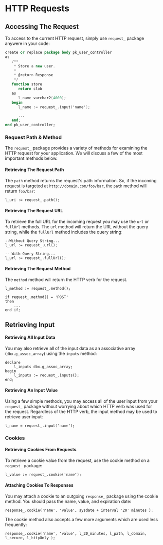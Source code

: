# HTTP Requests


## Accessing The Request

To access to the current HTTP request, simply use `request_` package anywere in your code:

```ada
create or replace package body pk_user_controller
as
   /**
    * Store a new user.
    *
    * @return Response
    */
   function store
      return clob
   as
      l_name varchar2(4000);
   begin
      l_name := request_.input('name');

      ...
   end;
end pk_user_controller;
```

### Request Path & Method

The `request_` package provides a variety of methods for examining the HTTP request for your application. We will discuss a few of the most important methods below.

#### Retrieving The Request Path

The `path` method returns the request's path information. So, if the incoming request is targeted at `http://domain.com/foo/bar`, the `path` method will return `foo/bar`:

```plsql
l_uri := request_.path();
```

#### Retrieving The Request URL

To retrieve the full URL for the incoming request you may use the `url` or `fullUrl` methods. The  `url` method will return the URL without the query string, while the `fullUrl` method includes the query string:

```plsql
--Without Query String...
l_url := request_.url();

-- With Query String...
l_url := request_.fullUrl();
```

#### Retrieving The Request Method
The `method` method will return the HTTP verb for the request. 

```plsql
l_method := request_.method();

if request_.method() = 'POST'
then
	...
end if;
```


## Retrieving Input

#### Retrieving All Input Data
You may also retrieve all of the input data as an associative array (`dbx.g_assoc_array`) using the `inputs` method:

```plsql
declare
	l_inputs dbx.g_assoc_array;
begin
	l_inputs := request_.inputs();
end;
```


#### Retrieving An Input Value
Using a few simple methods, you may access all of the user input from your `request_` package without worrying about which HTTP verb was used for the request. Regardless of the HTTP verb, the input method may be used to retrieve user input:

```plsql
l_name = request_.input('name');
```


### Cookies

#### Retrieving Cookies From Requests

To retrieve a cookie value from the request, use the cookie method on a `request_` package:

```plsql
l_value := request_.cookie('name');
```

#### Attaching Cookies To Responses

You may attach a cookie to an outgoing `response_` package using the cookie method. You should pass the name, value, and  expiration date:

```plsql
response_.cookie('name', 'value', sysdate + interval '20' minutes );
```

The cookie method also accepts a few more arguments which are used less frequently:

```plsql
response_.cookie('name', 'value', l_20_minutes, l_path, l_domain, l_secure, l_httpOnly );
```
